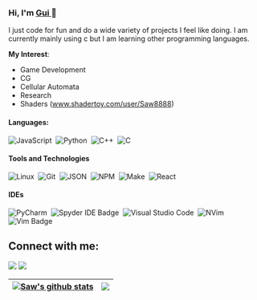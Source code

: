 ### Hi, I'm [Gui ](https://github.com/Saw8888) 👋

I just code for fun and do a wide variety of projects I feel like doing. I am currently mainly using c but I am learning other programming languages. 

**My Interest**:
- Game Development
- CG
- Cellular Automata
- Research
- Shaders (www.shadertoy.com/user/Saw8888)

#### Languages:

![JavaScript](https://shields.io/badge/JavaScript-F7DF1E?logo=JavaScript&logoColor=000&style=flat-square)&nbsp;
![Python](https://img.shields.io/badge/Python-3776AB?style=for-the-badge&logo=python&logoColor=white)&nbsp;
![C++](https://img.shields.io/badge/C++-00599C?style=flat-square&logo=C%2B%2B&logoColor=white)&nbsp;
![C](https://img.shields.io/badge/C-00599C?style=for-the-badge&logo=c&logoColor=white)&nbsp;

#### Tools and Technologies

![Linux](https://img.shields.io/badge/Linux-FCC624?style=for-the-badge&logo=linux&logoColor=black)&nbsp;
![Git](https://img.shields.io/badge/GIT-E44C30?style=for-the-badge&logo=git&logoColor=white)&nbsp;
![JSON](https://img.shields.io/badge/JSON-000000?style=for-the-badge&logo=JSON&logoColor=white)&nbsp;
![NPM](https://img.shields.io/badge/NPM-FF0000?style=for-the-badge&logo=npm&logoColor=white)&nbsp;
![Make](https://img.shields.io/badge/make-FFA500?style=for-the-badge&logo=make&logoColor=white)&nbsp;
![React](https://shields.io/badge/react-black?logo=react&style=for-the-badge)&nbsp;

#### IDEs

![PyCharm](https://img.shields.io/badge/pycharm-143?style=for-the-badge&logo=pycharm&logoColor=black&color=black&labelColor=green)&nbsp;
![Spyder IDE Badge](https://img.shields.io/badge/Spyder%20IDE-F00?logo=spyderide&logoColor=fff&style=for-the-badge)&nbsp;
![Visual Studio Code](https://img.shields.io/badge/Visual%20Studio%20Code-0078d7.svg?style=for-the-badge&logo=visual-studio-code&logoColor=white)&nbsp;
![NVim](https://img.shields.io/badge/Neovim-57A143?logo=neovim&logoColor=white&style=for-the-badge)&nbsp;
![Vim Badge](https://img.shields.io/badge/Vim-019733?logo=vim&logoColor=fff&style=for-the-badge)&nbsp;


## Connect with me:

<p align = "center">

[<img src="https://img.shields.io/badge/gmail-%2312100E.svg?&style=for-the-badge&logo=gmail&logoColor=white&color=black" />](https://gmail.com/cuervoarangoguillermo@gmail.com)
[<img src="https://img.shields.io/badge/instagram-%2312100E.svg?&style=for-the-badge&logo=instagram&logoColor=white&color=black" />](https://instagram.com/gui.cuervo)
</p>

| <a href="https://github.com/Saw8888/github-readme-stats"><img align="center" src="https://github-readme-stats.vercel.app/api?username=Saw8888&show_icons=true&include_all_commits=true&theme=buefy&hide_border=true" alt="Saw's github stats" /></a> | <a href="https://github.com/Saw8888/github-readme-stats"><img align="center" src="https://github-readme-stats.vercel.app/api/top-langs/?username=Saw8888&layout=compact&theme=buefy&hide_border=true" /></a> |
| ------------- | ------------- |
